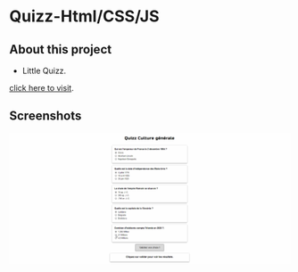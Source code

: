 # Quizz-Html/CSS/JS

## About this project

- Little Quizz.

[click here to visit](https://littlequizz-luc.netlify.app/).

## Screenshots

![Screenshot GIF](./Preview/Quizz.gif)

